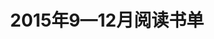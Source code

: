 ---
layout: book
title: 2015年9—12月阅读书单
categories: 读书
tags: reading
excerpt: 我看的书单
books: 
    - title: C++Primer中文版(第 5 版)
      status: 在读
      author: Barbara E. Moo 
      publisher:  电子工业出版社
      language: 中文
      link: https://book.douban.com/subject/25708312/
      cover: https://img1.doubanio.com/lpic/s27023182.jpg
      description: 所有示例均全部采用 C++11 标准改写，堪称经典。
    - title: 第一行代码
      status: 已读
      author: 郭霖 
      publisher: 人民邮电出版社
      language: 中文
      link:  http://book.douban.com/subject/25942191/
      cover: http://img4.douban.com/lpic/s27358406.jpg
      description: 非常适合初学者，由浅入深、系统全面地讲解了Android软件开发的方方面面，而且作者的博客经常更新
    - title: Head First Python（中文版）
      status: 已读
      author: 巴里（Barry.P.）
      publisher: 中国电力出版社
      language: 中文
      link:  https://book.douban.com/subject/10561367/
      cover: https://img1.doubanio.com/lpic/s27262723.jpg
      description: 采用插图和幽默的语句讲解Python基础，作者也提供了一些最佳方法。
    - title: MapReduce 2.0 
      status: 在读
      author: 王晓华 
      publisher: 人民邮电出版社
      language: 中文
      link:  https://book.douban.com/subject/26302665/
      cover: http://7xoce7.com1.z0.glb.clouddn.com/MapReduce.jpg
      description: 内容很详细，适合了解和接触过Hadoop的读者阅读。

---